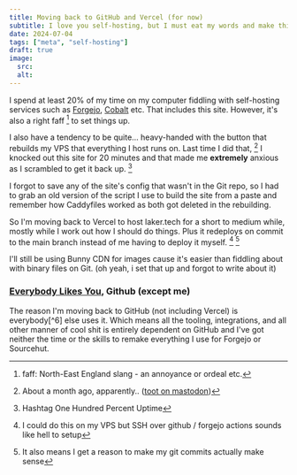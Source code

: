```yaml
---
title: Moving back to GitHub and Vercel (for now)
subtitle: I love you self-hosting, but I must eat my words and make things easy for myself.
date: 2024-07-04
tags: ["meta", "self-hosting"]
draft: true
image:
  src:
  alt:
---
```


I spend at least 20% of my time on my computer fiddling with self-hosting services such as [Forgejo](https://git.laker.tech), [Cobalt](https://cobalt.laker.tech) etc.
That includes this site. However, it's also a right faff [^1] to set things up.

I also have a tendency to be quite... heavy-handed with the button that rebuilds my VPS that everything I host runs on.
Last time I did that, [^2] I knocked out this site for 20 minutes and that made me **extremely** anxious as I scrambled to get it back up. [^3]

[^1]: faff: North-East England slang - an annoyance or ordeal etc.
[^2]: About a month ago, apparently.. ([toot on mastodon](https://social.lol/@la/112302559259145332))
[^3]: Hashtag One Hundred Percent Uptime

I forgot to save any of the site's config that wasn't in the Git repo, so I had to grab an old version of the script I use to build the site
from a paste and remember how Caddyfiles worked as both got deleted in the rebuilding.

So I'm moving back to Vercel to host laker.tech for a short to medium while, mostly while I work out how I should do things.
Plus it redeploys on commit to the main branch instead of me having to deploy it myself. [^4] [^5]

I'll still be using Bunny CDN for images cause it's easier than fiddling about with binary files on Git. 
(oh yeah, i set that up and forgot to write about it)

[^4]: I could do this on my VPS but SSH over github / forgejo actions sounds like hell to setup
[^5]: It also means I get a reason to make my git commits actually make sense

### [Everybody Likes You](https://www.youtube.com/watch?v=4xElp-lYnyE), Github (except me)

The reason I'm moving back to GitHub (not including Vercel) is everybody[^6] else uses it.
Which means all the tooling, integrations, and all other manner of cool shit is entirely dependent on GitHub
and I've got neither the time or the skills to remake everything I use for Forgejo or Sourcehut.

